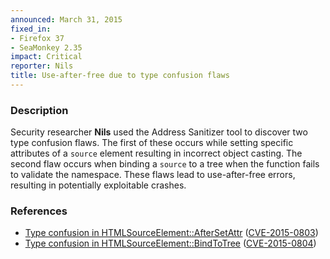 ```yaml
---
announced: March 31, 2015
fixed_in:
- Firefox 37
- SeaMonkey 2.35
impact: Critical
reporter: Nils
title: Use-after-free due to type confusion flaws
---
```


<h3>Description</h3>

<p>Security researcher <strong>Nils</strong> used the Address Sanitizer tool to
discover two type confusion flaws. The first of these occurs while setting
specific attributes of a <code>source</code> element resulting in incorrect
object casting. The second flaw occurs when binding a <code>source</code> to a
tree when the function fails to validate the namespace. These flaws lead to
use-after-free errors, resulting in potentially exploitable crashes.
</p>

<h3>References</h3>

<ul>
  <li><a href="https://bugzilla.mozilla.org/show_bug.cgi?id=1134561">
        Type confusion in HTMLSourceElement::AfterSetAttr</a>
(<a href="http://cve.mitre.org/cgi-bin/cvename.cgi?name=CVE-2015-0803"
class="ex-ref">CVE-2015-0803</a>)</li>
  <li><a href="https://bugzilla.mozilla.org/show_bug.cgi?id=1134560">
        Type confusion in HTMLSourceElement::BindToTree</a>
(<a href="http://cve.mitre.org/cgi-bin/cvename.cgi?name=CVE-2015-0804"
class="ex-ref">CVE-2015-0804</a>)</li>
</ul>



